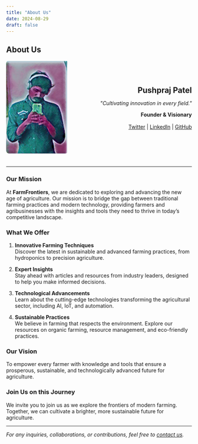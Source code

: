 ```yaml
---
title: "About Us"
date: 2024-08-29
draft: false
---
```


## About Us

<div style="display: flex; align-items: center; margin-bottom: 2rem;">
    <div style="flex: 1; text-align: left;">
        <img src="cover11.png" alt="Pushpraj Patel" style="max-width: 100%; border-radius: 8px;"> <!-- Replace with actual image path -->
    </div>
    <div style="flex: 2; text-align: right;">
        <h2 style="margin: 0;">Pushpraj Patel</h2> <!-- Replace with actual name -->
        <p><em>"Cultivating innovation in every field."</em></p>
        <p><strong>Founder & Visionary</strong></p>
        <div style="margin-top: 1rem;">
            <a href="https://twitter.com/your_twitter" target="_blank" rel="noopener noreferrer">Twitter</a> | 
            <a href="https://linkedin.com/in/your_linkedin" target="_blank" rel="noopener noreferrer">LinkedIn</a> | 
            <a href="https://github.com/your_github" target="_blank" rel="noopener noreferrer">GitHub</a> <!-- Replace with actual links -->
        </div>
    </div>
</div>

---

### Our Mission

At **FarmFrontiers**, we are dedicated to exploring and advancing the new age of agriculture. Our mission is to bridge the gap between traditional farming practices and modern technology, providing farmers and agribusinesses with the insights and tools they need to thrive in today’s competitive landscape.

### What We Offer

1. **Innovative Farming Techniques**  
   Discover the latest in sustainable and advanced farming practices, from hydroponics to precision agriculture.

2. **Expert Insights**  
   Stay ahead with articles and resources from industry leaders, designed to help you make informed decisions.

3. **Technological Advancements**  
   Learn about the cutting-edge technologies transforming the agricultural sector, including AI, IoT, and automation.

4. **Sustainable Practices**  
   We believe in farming that respects the environment. Explore our resources on organic farming, resource management, and eco-friendly practices.

### Our Vision

To empower every farmer with knowledge and tools that ensure a prosperous, sustainable, and technologically advanced future for agriculture.

### Join Us on this Journey

We invite you to join us as we explore the frontiers of modern farming. Together, we can cultivate a brighter, more sustainable future for agriculture.

---

*For any inquiries, collaborations, or contributions, feel free to [contact us](mailto:info@farmfrontiers.com).* <!-- Replace with actual email -->
